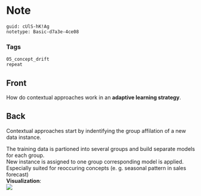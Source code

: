 # Note
```
guid: cUlS-hK!Ag
notetype: Basic-d7a3e-4ce08
```

### Tags
```
05_concept_drift
repeat
```

## Front
How do contextual approaches work in an <b>adaptive learning
strategy</b>.

## Back
Contextual approaches start by indentifying the group affilation of
a new data instance.
<div>
  The training data is partioned into several groups and build
  separate models for each group.
</div>
<div>
  New instance is assigned to one group corresponding model is
  applied.
</div>
<div>
  Especially suited for reoccuring concepts (e. g. seasonal pattern
  in sales forecast)
</div>
<div>
  <b>Visualization</b>:
</div>
<div><img src="paste-b5acfce1e47a2816cc85f61385fec6fbf8e4008f.jpg"></div>
